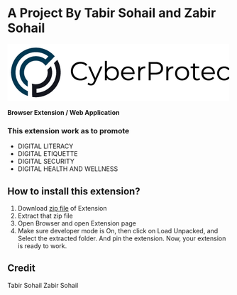# A Project By Tabir Sohail and Zabir Sohail

![CyberProtec Logo](https://github.com/tabirsohail/cyber-protec-extension/blob/main/images/logo-texts.png)

**Browser Extension / Web Application**

### This extension work as to promote
* DIGITAL LITERACY
* DIGITAL ETIQUETTE
* DIGITAL SECURITY
* DIGITAL HEALTH AND WELLNESS

## How to install this extension?
1. Download [zip file](https://github.com/tabirsohail/cyber-protec-extension/releases/download/v0.0.1/CyberProtec-0.0.1.zip) of Extension
2. Extract that zip file
3. Open Browser and open Extension page
4. Make sure developer mode is On, then click on Load Unpacked, and Select the extracted folder.
   And pin the extension. Now, your extension is ready to work.


## Credit
Tabir Sohail
Zabir Sohail
